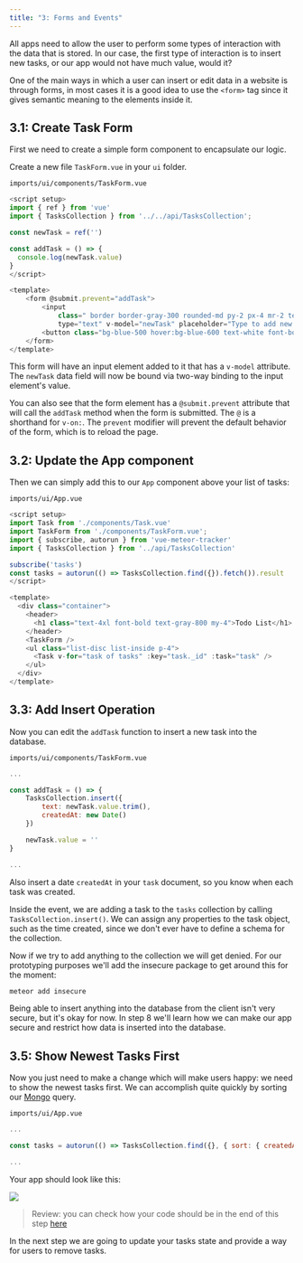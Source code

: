 ```yaml
---
title: "3: Forms and Events"
---
```


All apps need to allow the user to perform some types of interaction with the data that is stored. In our case, the first type of interaction is to insert new tasks, or our app would not have much value, would it?

One of the main ways in which a user can insert or edit data in a website is through forms, in most cases it is a good idea to use the `<form>` tag since it gives semantic meaning to the elements inside it.

## 3.1: Create Task Form

First we need to create a simple form component to encapsulate our logic.

Create a new file `TaskForm.vue` in your `ui` folder.

`imports/ui/components/TaskForm.vue`
```javascript
<script setup>
import { ref } from 'vue'
import { TasksCollection } from '../../api/TasksCollection';

const newTask = ref('')

const addTask = () => {
  console.log(newTask.value)
}
</script>

<template>
    <form @submit.prevent="addTask">
        <input
            class=" border border-gray-300 rounded-md py-2 px-4 mr-2 text-gray-600 text-sm focus:outline-none focus:border-gray-400 focus:ring-0"
            type="text" v-model="newTask" placeholder="Type to add new tasks" />
        <button class="bg-blue-500 hover:bg-blue-600 text-white font-bold py-2 px-4 rounded" type="submit">Add Task</button>
    </form>
</template>
```

This form will have an input element added to it that has a `v-model` attribute. The `newTask` data field will now be bound via two-way binding to the input element's value.

You can also see that the form element has a `@submit.prevent` attribute that will call the `addTask` method when the form is submitted. The `@` is a shorthand for `v-on:`. The `prevent` modifier will prevent the default behavior of the form, which is to reload the page.

## 3.2: Update the App component

Then we can simply add this to our `App` component above your list of tasks:

`imports/ui/App.vue`
```javascript
<script setup>
import Task from './components/Task.vue'
import TaskForm from './components/TaskForm.vue';
import { subscribe, autorun } from 'vue-meteor-tracker'
import { TasksCollection } from '../api/TasksCollection'

subscribe('tasks')
const tasks = autorun(() => TasksCollection.find({}).fetch()).result
</script>

<template>
  <div class="container">
    <header>
      <h1 class="text-4xl font-bold text-gray-800 my-4">Todo List</h1>
    </header>
    <TaskForm />
    <ul class="list-disc list-inside p-4">
      <Task v-for="task of tasks" :key="task._id" :task="task" />
    </ul>
  </div>
</template> 
```

## 3.3: Add Insert Operation

Now you can edit the `addTask` function to insert a new task into the database.

`imports/ui/components/TaskForm.vue`
```javascript
...

const addTask = () => {
    TasksCollection.insert({
        text: newTask.value.trim(),
        createdAt: new Date()
    })

    newTask.value = ''
}

...
```

Also insert a date `createdAt` in your `task` document, so you know when each task was created.

Inside the event, we are adding a task to the `tasks` collection by calling `TasksCollection.insert()`. We can assign any properties to the task object, such as the time created, since we don't ever have to define a schema for the collection.

Now if we try to add anything to the collection we will get denied. For our prototyping purposes we'll add the insecure package to get around this for the moment:
```bash
meteor add insecure
```

Being able to insert anything into the database from the client isn't very secure, but it's okay for now. In step 8 we'll learn how we can make our app secure and restrict how data is inserted into the database.

## 3.5: Show Newest Tasks First

Now you just need to make a change which will make users happy: we need to show the newest tasks first. We can accomplish quite quickly by sorting our [Mongo](https://guide.meteor.com/collections.html#mongo-collections) query.

`imports/ui/App.vue`
```javascript
...

const tasks = autorun(() => TasksCollection.find({}, { sort: { createdAt: -1 } }).fetch()).result

...
```

Your app should look like this:

<img class="step-images" src="/simple-todos/assets/new-screenshots/step03/newest-task.png"/>

> Review: you can check how your code should be in the end of this step [here](https://github.com/meteor/vue3-tutorial/tree/master/src/simple-todos/step03) 

In the next step we are going to update your tasks state and provide a way for users to remove tasks.
